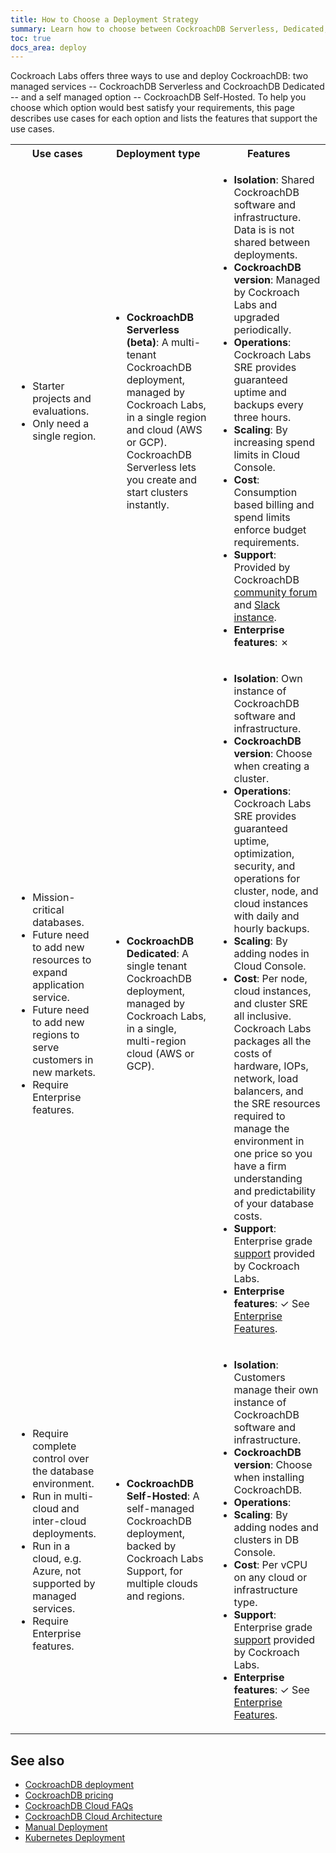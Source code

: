 ```yaml
---
title: How to Choose a Deployment Strategy
summary: Learn how to choose between CockroachDB Serverless, Dedicated, and Self-Hosted deployment strategies.
toc: true
docs_area: deploy
---
```


Cockroach Labs offers three ways to use and deploy CockroachDB: two managed services -- CockroachDB Serverless and CockroachDB Dedicated -- and a self managed option -- CockroachDB Self-Hosted. To help you choose which option would best satisfy your requirements, this page describes use cases for each option and lists the features that support the use cases.

<table>
  <tr>
    <th><b>Use cases</b></th>
    <th><b>Deployment type</b></th>
    <th><b>Features</b></th>
  </tr>
  <tr>
      <td><ul>
        <li>Starter projects and evaluations.</li>
        <li>Only need a single region.</li>
      </ul></td>
      <td><ul>
        <li><b>CockroachDB Serverless (beta)</b>: A multi-tenant CockroachDB deployment, managed by Cockroach Labs, in a single region and cloud (AWS or GCP). CockroachDB Serverless lets you create and start clusters instantly.</li>
      </ul></td>
      <td><ul>
        <li><b>Isolation</b>: Shared CockroachDB software and infrastructure. Data is is not shared between deployments.</li>
        <li><b>CockroachDB version</b>: Managed by Cockroach Labs and upgraded periodically.</li>
        <li><b>Operations</b>: Cockroach Labs SRE provides guaranteed uptime and backups every three hours.</li>
        <li><b>Scaling</b>: By increasing spend limits in Cloud Console.</li>
        <li><b>Cost</b>: Consumption based billing and spend limits enforce budget requirements.</li>
        <li><b>Support</b>: Provided by CockroachDB <a href="https://forum.cockroachlabs.com/">community forum</a> and <a href="https://cockroachdb.slack.com/">Slack instance</a>.</li>
        <li><b>Enterprise features</b>: ✗</li>
      </ul></td>
  </tr>
  <tr>
      <td><ul>
        <li>Mission-critical databases.</li>
        <li>Future need to add new resources to expand application service.</li>
        <li>Future need to add new regions to serve customers in new markets.</li>
        <li>Require Enterprise features.</li>
      </ul></td>
      <td><ul>
        <li><b>CockroachDB Dedicated</b>: A single tenant CockroachDB deployment, managed by Cockroach Labs, in a single, multi-region cloud (AWS or GCP).</li>
      </ul></td>
      <td><ul>
        <li><b>Isolation</b>: Own instance of CockroachDB software and infrastructure.</li>
        <li><b>CockroachDB version</b>: Choose when creating a cluster.</li>
        <li><b>Operations</b>: Cockroach Labs SRE provides guaranteed uptime, optimization, security, and operations for cluster, node, and cloud instances with daily and hourly backups.</li>
        <li><b>Scaling</b>: By adding nodes in Cloud Console.</li>
        <li><b>Cost</b>: Per node, cloud instances, and cluster SRE all inclusive. Cockroach Labs packages all the costs of hardware, IOPs, network, load balancers, and the SRE resources required to manage the environment in one price so you have a firm understanding and predictability of your database costs.</li>
        <li><b>Support</b>: Enterprise grade <a href="https://support.cockroachlabs.com/">support</a> provided by Cockroach Labs.</li>
        <li><b>Enterprise features</b>:  ✓ See <a href="enterprise-licensing.html">Enterprise Features</a>.</li>
      </ul></td>
  </tr>
  <tr>
      <td><ul>
        <li>Require complete control over the database environment.</li>
        <li>Run in multi-cloud and inter-cloud deployments.</li>
        <li>Run in a cloud, e.g. Azure, not supported by managed services.</li>
        <li>Require Enterprise features.</li>
      </ul></td>
      <td><ul>
        <li><b>CockroachDB Self-Hosted</b>: A self-managed CockroachDB deployment, backed by Cockroach Labs Support, for multiple clouds and regions.</li>
      </ul></td>
      <td><ul>
        <li><b>Isolation</b>: Customers manage their own instance of CockroachDB software and infrastructure.</li>
        <li><b>CockroachDB version</b>: Choose when installing CockroachDB.</li>
        <li><b>Operations</b>: <Self deployed and managed. Manual scaling./li>
        <li><b>Scaling</b>: By adding nodes and clusters in DB Console.</li>
        <li><b>Cost</b>: Per vCPU on any cloud or infrastructure type.</li>
        <li><b>Support</b>: Enterprise grade <a href="https://support.cockroachlabs.com/">support</a> provided by Cockroach Labs.</li>
        <li><b>Enterprise features</b>:  ✓ See <a href="enterprise-licensing.html">Enterprise Features</a>.</li>
      </ul></td>
  </tr>
</table>

## See also

- [CockroachDB deployment](glossary.html#cockroachdb-deployment)
- [CockroachDB pricing](https://www.cockroachlabs.com/get-started-cockroachdb/)
- [CockroachDB Cloud FAQs](../cockroachcloud/serverless-faqs.html)
- [CockroachDB Cloud Architecture](../cockroachcloud/architecture.html)
- [Manual Deployment](manual-deployment.html)
- [Kubernetes Deployment](kubernetes-overview.html)
